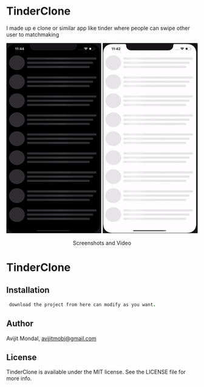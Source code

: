 # TinderClone
I made up e clone or similar app like tinder where people can swipe other user to matchmaking 

<p align="center">
<img src='https://github.com/avijitmobi/EasySkeletonView/blob/master/Example/Screenshots/EasySkeletonView-Dark.gif' width="250" height="500"/>
<img src='https://github.com/avijitmobi/EasySkeletonView/blob/master/Example/Screenshots/EasySkeletonView-Light.gif' width="250" height="500"/>
<footer>
<p align="center" >Screenshots and Video</p>
</footer>
</p>

# TinderClone

## Installation

```ruby
 download the project from here can modify as you want.
```

## Author

Avijit Mondal, avijitmobi@gmail.com

## License

TinderClone is available under the MIT license. See the LICENSE file for more info.
